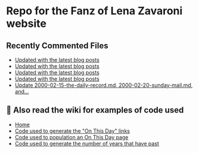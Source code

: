 # Repo for the Fanz of Lena Zavaroni website

## Recently Commented Files
<!-- BLOG-POST-LIST:START -->
- [Updated with the latest blog posts](https://github.com/FanzOfLenaZavaroni/fanzoflenazavaroni.github.io/commit/c052f40383d48700da444cb58d65132511142aef)
- [Updated with the latest blog posts](https://github.com/FanzOfLenaZavaroni/fanzoflenazavaroni.github.io/commit/f6a7acba159ee7cbd8a98f0fd1adbe485d70fcb5)
- [Updated with the latest blog posts](https://github.com/FanzOfLenaZavaroni/fanzoflenazavaroni.github.io/commit/e39497834f71ac8d5a221db4a774e5840749c170)
- [Updated with the latest blog posts](https://github.com/FanzOfLenaZavaroni/fanzoflenazavaroni.github.io/commit/31bbddb7304fb3603b8e64edcae8ee7e18ecb89a)
- [Update 2000-02-15-the-daily-record.md, 2000-02-20-sunday-mail.md, and…](https://github.com/FanzOfLenaZavaroni/fanzoflenazavaroni.github.io/commit/8726ac4a265bb0a23797d4b111257222e9872c40)
<!-- BLOG-POST-LIST:END -->

## :notebook: Also read the wiki for examples of code used
* [Home](https://github.com/FanzOfLenaZavaroni/fanzoflenazavaroni.github.io/wiki)
* [Code used to generate the "On This Day" links](https://github.com/FanzOfLenaZavaroni/fanzoflenazavaroni.github.io/wiki/On-This-Day-Code)
* [Code used to population an On This Day page](https://github.com/FanzOfLenaZavaroni/fanzoflenazavaroni.github.io/wiki/Code-used-to-population-an-On-This-Day-page)
* [Code used to generate the number of years that have past](https://github.com/FanzOfLenaZavaroni/fanzoflenazavaroni.github.io/wiki/Number-of-years-gone-by-code)
